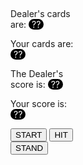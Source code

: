 <html lang="en">
    <head>
        <!-- imports bootstrap styling library -->
        <meta charset="UTF-8" />
        <meta name="viewport" content="width=device-width, initial-scale=1.0" />
        <!-- CSS only -->
        <link
            href="https://cdn.jsdelivr.net/npm/bootstrap@5.2.2/dist/css/bootstrap.min.css"
            rel="stylesheet"
            integrity="sha384-Zenh87qX5JnK2Jl0vWa8Ck2rdkQ2Bzep5IDxbcnCeuOxjzrPF/et3URy9Bv1WTRi"
            crossorigin="anonymous"
        />
        <link
            rel="stylesheet"
            href="https://cdn.jsdelivr.net/npm/bootstrap-icons@1.9.1/font/bootstrap-icons.css"
        />

<html>

<head>
    <style>
        .myDiv {
            margin:100px
        }
        .column {
        float: left;
        width: 10%;
        display: flex;
        padding: 5px;
        }
        .row::after {
        content: "";
        clear: both;
        display: table;
        }
        p.introduction {
        }
        p.introduction span {
        background-color: #000000;
        color: #FFFFFF;
        border-radius: 25px;
        padding: 0 5px 0 5px;
        }
        .textalert {
        text-align: center;
        }
    </style>
</head>
<body>
    <div class="row">
        <div id="playerCardArray">
        </div>
    </div>
    <br>
    <div class="row">
        <div id="dealerCardArray">
        </div>
    </div>
<div class="myDiv">
    <div class="myDiv">
        <p id="Dealer" class="introduction">Dealer's cards are: <span>??</span></p>
        <p id="Player" class="introduction">Your cards are: <span>??</span></p>
        <p id="DealerScore" class="introduction">The Dealer's score is: <span>??</span></p>
        <p id="PlayerScore" class="introduction">Your score is: <span>??</span></p>
        <div>
            <!-- <img id="start" src="https://dashpen.github.io/blog/images/start.png"/> -->
            <button type="button" class="btn btn-dark btn-lg" id="start">START</button>
            <!-- <img id="hit" src="https://dashpen.github.io/blog/images/hit.png"/> -->
            <button type="button" class="btn btn-success btn-lg" id="hit" >HIT</button>
            <!-- <img id="stand" src="https://dashpen.github.io/blog/images/stand.png"/> -->
            <button type="button" class="btn btn-warning btn-lg" id="stand">STAND</button>
            <!-- <img id="win" style="visibility: hidden;" src="https://dashpen.github.io/blog/images/win.png"/> -->
            <div id="win" style="visibility:hidden;" class="alert alert-success" role="alert">
                <p class="textalert">YOU LOSE</p>
            </div>
            <!-- <img id="lose" style="visibility: hidden;" src="https://dashpen.github.io/blog/images/lose.png"/> -->
            <div id="lose" style="visibility: hidden;" class="alert alert-danger" role="alert">
                <p class="textalert">YOU LOSE</p>
            </div>
            <img id="push" style="visibility: hidden;" src="https://dashpen.github.io/blog/images/push.png"/>
            <script>
            
                var Cards = ["Ace", 2, 3, 4, 5, 6, 7, 8, 9, 10, "Jack", "Queen", "King"];
                var cardNumbers = [1, 2, 3, 4, 5, 6, 7, 8, 9, 10, 11, 12, ]
                const cardImages = ["clubs_ace", "clubs_2", "clubs_3", "clubs_4", "clubs_5", "clubs_6", "clubs_7","clubs_8", "clubs_9", "clubs_10", "clubs_jack", "clubs_queen", "clubs_king", 
                                    'diamonds_ace', 'diamonds_2', 'diamonds_3', 'diamonds_4', 'diamonds_5', 'diamonds_6', 'diamonds_7', 'diamonds_8', 'diamonds_9', 'diamonds_10', 'diamonds_jack', 'diamonds_queen', 'diamonds_king', 
                                    'hearts_ace', 'hearts_2', 'hearts_3', 'hearts_4', 'hearts_5', 'hearts_6', 'hearts_7', 'hearts_8', 'hearts_9', 'hearts_10', 'hearts_jack', 'hearts_queen', 'hearts_king', 
                                    'spades_ace', 'spades_2', 'spades_3', 'spades_4', 'spades_5', 'spades_6', 'spades_7', 'spades_8', 'spades_9', 'spades_10', 'spades_jack', 'spades_queen', 'spades_king'];
                var cardsPicked = [];
                var rand = (Math.random() * 12);
                var rand2 = (Math.random() * 12);
                var winScore = 21;
                var isPlayerOver = false;
                var isDealerOver = false;
                var playerCards = [];
                var dealerCards = [];
                var playerAces = [];
                var dealerAces = [];

                function genInt(){
                    let thing = Math.random() * 4
                    console.log(thing)
                    console.log(Math.trunc(thing))
                }

                // Generates a random card and returns it as a string
                function RandCard(isP){
                    let randNumber = Math.trunc(Math.random() * 13);
                    let randCardType = Math.trunc(Math.random() * 4);
                    
                    // Checks if you are making a card for the dealer or the player
                    if(isP == true){
                        // If the random card is an ace it will add 11 to the score and the option to have only 1 instead
                        if(randNumber == 0){
                            playerCards.push(11);
                            playerAces.push(-10);
                        }
                        // If the card is Jack, Queen or king, it will add only 10 to score
                        else if(randNumber >= 9){
                            playerCards.push(10);
                        }
                        else{
                            playerCards.push(randNumber + 1);
                        }
                    } else {
                        if(randNumber == 0){
                            dealerCards.push(11);
                            dealerAces.push(-10);
                        }
                        else if(randNumber >= 9){
                            dealerCards.push(10);
                        }
                        else{
                           dealerCards.push(randNumber + 1);
                        }
                    }
                    revealCard(randNumber + randCardType*13, isP)
                    return Cards[randNumber];
                }
                // Function called every time you want an image of the card to show
                function revealCard(card, isP){
                    var temp = '<div class="column"> <img src="/images/cards/'+ cardImages[card] + '.png" alt="card" style="size: 50%;"> </div>';

                    if(isP){
                        document.getElementById("playerCardArray").innerHTML += temp;
                    }else{
                        document.getElementById("dealerCardArray").innerHTML += temp;
                    }
                }

                // Returns the score of the player or dealer
                function CalculateScore(isP){
                    let sum = 0;
                    // Checks if player or dealer is being checked
                    if (isP == true){
                        playerCards.forEach(element => {
                            sum += element;
                        });
                        // If the player is over 21 score, it will make all aces 1 instead of 11
                        if (isPlayerOver){
                                playerAces.forEach(element =>{
                                    sum += element
                                });
                            }
                    } else {
                        dealerCards.forEach(element => {
                            sum += element;
                        }); 
                        
                        if (isDealerOver){
                                dealerAces.forEach(element =>{
                                    sum += element
                                });
                            }
                    }
                    return sum;
                }

                // Initialization of the game and resetting of the scores
                document.getElementById("start").onclick = function(){
                    // revealCard(1);
                    playerCards = [];
                    dealerCards = [];
                    playerAces = [];
                    dealerAces = [];
                    isDealerOver = false;
                    isPlayerOver = false;

                    document.getElementById("playerCardArray").innerHTML = null;
                    document.getElementById("dealerCardArray").innerHTML = null;
                    
                    document.getElementById("lose").style.visibility = "hidden";
                    document.getElementById("win").style.visibility = "hidden";
                    document.getElementById("push").style.visibility = "hidden";

                    document.getElementById("Dealer").innerHTML = "Dealer's cards are " + RandCard(false) + " | " + RandCard(false);
                    document.getElementById("Player").innerHTML = "Your cards are " + RandCard(true) + " | " + RandCard(true);
                    document.getElementById("DealerScore").innerHTML = "The Dealer's Score is: " + CalculateScore(false);
                    document.getElementById("PlayerScore").innerHTML = "Your Score is: " + CalculateScore(true);

                    if((CalculateScore(true) == winScore) && (CalculateScore(false) == winScore)){
                        document.getElementById("push").style.visibility = "visible";
                    }
                    else if(CalculateScore(true) == winScore){
                        document.getElementById("win").style.visibility = "visible";
                        updateGlobal(true);
                    }
                    else if(CalculateScore(false) == winScore){
                        document.getElementById("lose").style.visibility = "visible";
                        updateGlobal(false);
                    }
                }

                // Adds score to the player and checks if the player has won or lost if they are over or equal to the winscore
                document.getElementById("hit").onclick = function(){

                    document.getElementById("Player").innerHTML += " | " + RandCard(true);
                    document.getElementById("PlayerScore").innerHTML = "Your Score is: " + CalculateScore(true);


                    if(CalculateScore(true) > winScore){
                        isPlayerOver = true;
                        document.getElementById("PlayerScore").innerHTML = "Your Score is: " + CalculateScore(true);
                    }

                    if(CalculateScore(true) > winScore){
                        document.getElementById("lose").style.visibility = "visible";
                        updateGlobal(false);
                    } 

                    if(CalculateScore(true) == winScore){
                        document.getElementById("win").style.visibility = "visible";
                        updateGlobal(true);
                    }
                }

                // Checks if the player has won the game and runs through the dealer's cards
                document.getElementById("stand").onclick = function(){
                    let gameEnd = false;
                    while(gameEnd == false){

                        if (CalculateScore(false) > CalculateScore(true)){   
                            document.getElementById("lose").style.visibility = "visible";
                            updateGlobal(false);
                            gameEnd = true;

                        } else if (CalculateScore(false) == CalculateScore(true)){
                            document.getElementById("push").style.visibility = "visible";
                            gameEnd = true;

                        } else {
                            document.getElementById("Dealer").innerHTML += " | " + RandCard(false);
                            document.getElementById("DealerScore").innerHTML = "The Dealer's Score is: " + CalculateScore(false);

                            if (CalculateScore(false) > winScore){
                                document.getElementById("win").style.visibility = "visible";
                                updateGlobal(true);
                                gameEnd = true;

                            } else if (CalculateScore(false) > CalculateScore(true)){
                                document.getElementById("lose").style.visibility = "visible";
                                updateGlobal(false);
                                gameEnd = true;
                            }
                        }
                    }
                }
            </script>
        </div>
    </div>
</div>
</body>
</html>